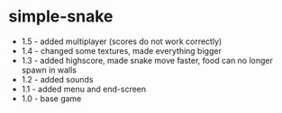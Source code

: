 # simple-snake

* 1.5 - added multiplayer (scores do not work correctly)
* 1.4 - changed some textures, made everything bigger
* 1.3 - added highscore, made snake move faster, food can no longer spawn in walls
* 1.2 - added sounds
* 1.1 - added menu and end-screen
* 1.0 - base game

